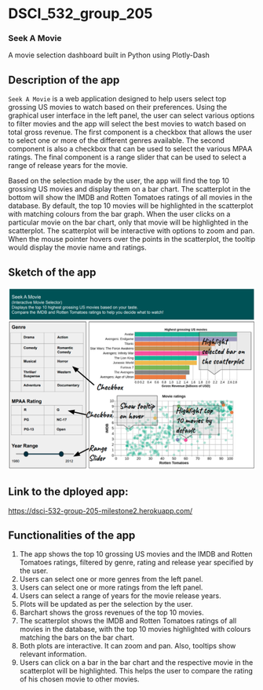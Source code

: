 # DSCI_532_group_205
### Seek A Movie  
A movie selection dashboard built in Python using Plotly-Dash  

## Description of the app
`Seek A Movie` is a web application designed to help users select top grossing US movies to watch based on their preferences. Using the graphical user interface in the left panel, the user can select various options to filter movies and the app will select the best movies to watch based on total gross revenue. The first component is a checkbox that allows the user to select one or more of the different genres available. The second component is also a checkbox that can be used to select the various MPAA ratings. The final component is a range slider that can be used to select a range of release years for the movie.   

Based on the selection made by the user, the app will find the top 10 grossing US movies and display them on a bar chart. The scatterplot in the bottom will show the IMDB and Rotten Tomatoes ratings of all movies in the database. By default, the top 10 movies will be highlighted in the scatterplot with matching colours from the bar graph. When the user clicks on a particular movie on the bar chart, only that movie will be highlighted in the scatterplot. The scatterplot will be interactive with options to zoom and pan. When the mouse pointer hovers over the points in the scatterplot, the tooltip would display the movie name and ratings.     

## Sketch of the app
!["sketch"](img/app_sketch.png) 

## Link to the dployed app:  
https://dsci-532-group-205-milestone2.herokuapp.com/  

## Functionalities of the app  
1. The app shows the top 10 grossing US movies and the IMDB and Rotten Tomatoes ratings,  filtered by genre, rating and release year specified by the user.   
2. Users can select one or more genres from the left panel.
3. Users can select one or more ratings from the left panel.  
4. Users can select a range of years for the movie release years.  
5. Plots will be updated as per the selection by the user. 
6. Barchart shows the gross revenues of the top 10 movies.  
7. The scatterplot shows the  IMDB and Rotten Tomatoes ratings of all movies in the database, with the top 10 movies highlighted with colours matching the bars on the bar chart.  
8. Both plots are interactive. It can zoom and pan. Also, tooltips show relevant information.  
9. Users can click on a bar in the bar chart and the respective movie in the scatterplot will be highlighted. This helps the user to compare the rating of his chosen movie to other movies.  
